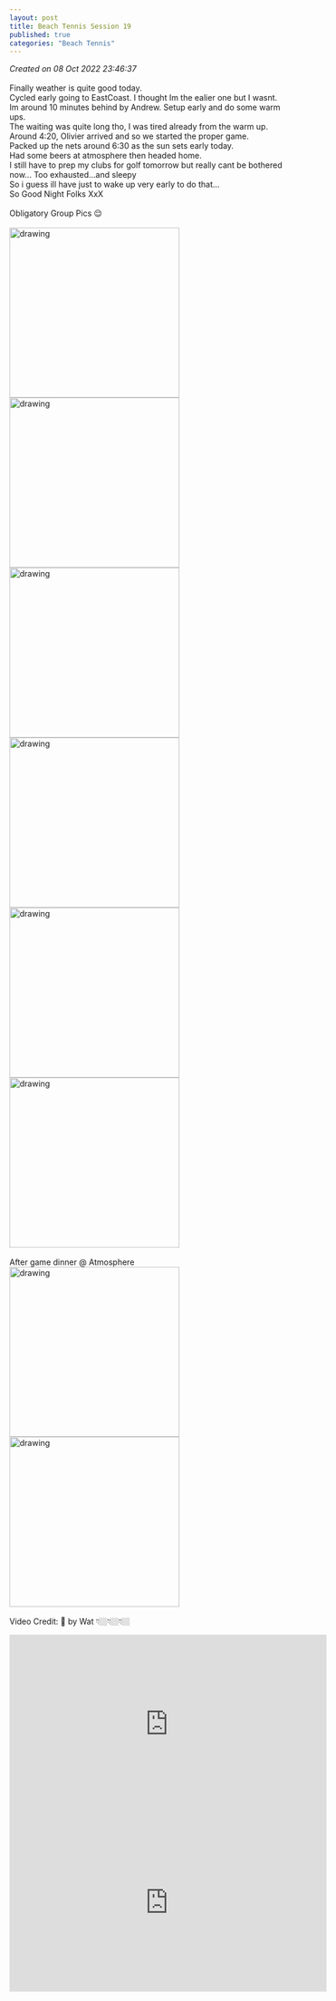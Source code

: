 ```yaml
---
layout: post
title: Beach Tennis Session 19
published: true
categories: "Beach Tennis"
---
```

_Created on 08 Oct 2022 23:46:37_
<br>
<br>
Finally weather is quite good today.
<br>
Cycled early going to EastCoast. I thought Im the ealier one but I wasnt.
<br> 
Im around 10 minutes behind by Andrew. Setup early and do some warm ups.
<br> 
The waiting was quite long tho, I was tired already from the warm up.
<br>
Around 4:20, Olivier arrived and so we started the proper game.
<br>
Packed up the nets around 6:30 as the sun sets early today.
<br>
Had some beers at atmosphere then headed home.
<br>
I still have to prep my clubs for golf tomorrow but really cant be bothered now... Too exhausted...and sleepy
<br>
So i guess ill have just to wake up very early to do that...
<br>
So Good Night Folks XxX
<br>
<br>
Obligatory Group Pics 😌
<br>
<br>
<img src="https://drive.google.com/uc?export=view&id=1IwPM3fp8rRf-J_FDhqiYKxWFxpTws7N6" alt="drawing" width="300"/> <img src="https://drive.google.com/uc?export=view&id=1epXHT1kzXz1NnYzgKvYV_EsKngX6ZteX" alt="drawing" width="300"/> <img src="https://drive.google.com/uc?export=view&id=1g8j3M8nCL1sjzTJuEWvnsdnujmkagZaV" alt="drawing" width="300"/> <img src="https://drive.google.com/uc?export=view&id=1tcecb-bNTRRGRMeSu85sCNzHsDKGJKJ2" alt="drawing" width="300"/> <img src="https://drive.google.com/uc?export=view&id=1x1Qn8tGsDiUNf4eIPnDX1KgMg6d85zmA" alt="drawing" width="300"/> <img src="https://drive.google.com/uc?export=view&id=1Gm5T-w038X2xZOAVXeuZCNCE70oR4QCJ" alt="drawing" width="300"/>
<br>
<br>
After game dinner @ Atmosphere
<br>
 <img src="https://drive.google.com/uc?export=view&id=1qnq9Dt1pIC34iuij0SMoHUTRcvPC00ve" alt="drawing" width="300"/> <img src="https://drive.google.com/uc?export=view&id=1uCPvoZZCILNoVbO2xwv-7WNY91LvjziA" alt="drawing" width="300"/> 
<br>
<br>
Video Credit: 📸 by Wat 👇🏼👇🏼👇🏼
<br>
<iframe width="560" height="315"
src="https://www.youtube.com/embed/Un4CQlmDff4"
frameborder="0" 
allow="accelerometer; autoplay; encrypted-media; gyroscope; picture-in-picture" 
allowfullscreen></iframe>
<iframe width="560" height="315"
src="https://www.youtube.com/embed/uYD4dew0bcU" 
frameborder="0" 
allow="accelerometer; autoplay; encrypted-media; gyroscope; picture-in-picture" 
allowfullscreen></iframe>
<br>
<br>
